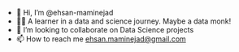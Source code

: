 - 👋 Hi, I’m @ehsan-maminejad
- 🧘‍♂️ A learner in a data and science journey. Maybe a data monk!
- 💞️ I’m looking to collaborate on Data Science projects
- 📫 How to reach me ehsan.maminejad@gmail.com

<!---
ehsan-maminejad/ehsan-maminejad is a ✨ special ✨ repository because its `README.md` (this file) appears on your GitHub profile.
You can click the Preview link to take a look at your changes.
--->

